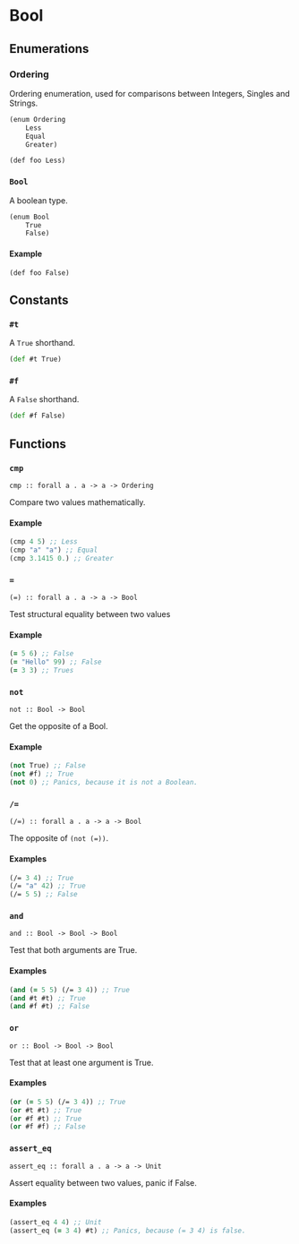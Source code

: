Bool
====

Enumerations
------------

### Ordering

Ordering enumeration, used for comparisons between Integers, Singles and Strings.

```clojure
(enum Ordering
	Less
	Equal
	Greater)
```

`(def foo Less)`


### `Bool`

A boolean type.

```clojure
(enum Bool
	True
	False)
```

#### Example

`(def foo False)`

Constants
---------

### `#t`

A `True` shorthand.

```clojure
(def #t True)
```

### `#f`

A `False` shorthand.

```clojure
(def #f False)
```

Functions
---------

### `cmp`

`cmp :: forall a . a -> a -> Ordering`

Compare two values mathematically.

#### Example

```clojure
(cmp 4 5) ;; Less
(cmp "a" "a") ;; Equal
(cmp 3.1415 0.) ;; Greater
```


### `=`

`(=) :: forall a . a -> a -> Bool`

Test structural equality between two values

#### Example

```clojure
(= 5 6) ;; False
(= "Hello" 99) ;; False
(= 3 3) ;; Trues
```

### `not`

`not :: Bool -> Bool`

Get the opposite of a Bool.

#### Example

```clojure
(not True) ;; False
(not #f) ;; True
(not 0) ;; Panics, because it is not a Boolean.
```

### `/=`


`(/=) :: forall a . a -> a -> Bool`

The opposite of `(not (=))`.

#### Examples

```clojure
(/= 3 4) ;; True
(/= "a" 42) ;; True
(/= 5 5) ;; False
```

### `and`

`and :: Bool -> Bool -> Bool`

Test that both arguments are True.

#### Examples

```clojure
(and (= 5 5) (/= 3 4)) ;; True
(and #t #t) ;; True
(and #f #t) ;; False
```

### `or`

`or :: Bool -> Bool -> Bool`

Test that at least one argument is True.

#### Examples

```clojure
(or (= 5 5) (/= 3 4)) ;; True
(or #t #t) ;; True
(or #f #t) ;; True
(or #f #f) ;; False
```

### `assert_eq`

`assert_eq :: forall a . a -> a -> Unit`

Assert equality between two values, panic if False.

#### Examples

```clojure
(assert_eq 4 4) ;; Unit
(assert_eq (= 3 4) #t) ;; Panics, because (= 3 4) is false.
```
